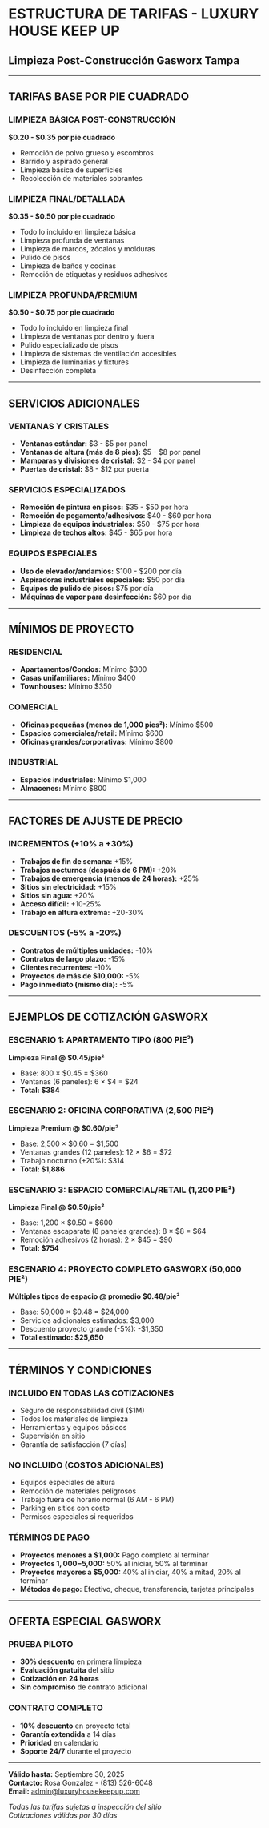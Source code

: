 # ESTRUCTURA DE TARIFAS - LUXURY HOUSE KEEP UP
## Limpieza Post-Construcción Gasworx Tampa

---

## TARIFAS BASE POR PIE CUADRADO

### LIMPIEZA BÁSICA POST-CONSTRUCCIÓN
**$0.20 - $0.35 por pie cuadrado**
- Remoción de polvo grueso y escombros
- Barrido y aspirado general
- Limpieza básica de superficies
- Recolección de materiales sobrantes

### LIMPIEZA FINAL/DETALLADA
**$0.35 - $0.50 por pie cuadrado**
- Todo lo incluido en limpieza básica
- Limpieza profunda de ventanas
- Limpieza de marcos, zócalos y molduras
- Pulido de pisos
- Limpieza de baños y cocinas
- Remoción de etiquetas y residuos adhesivos

### LIMPIEZA PROFUNDA/PREMIUM
**$0.50 - $0.75 por pie cuadrado**
- Todo lo incluido en limpieza final
- Limpieza de ventanas por dentro y fuera
- Pulido especializado de pisos
- Limpieza de sistemas de ventilación accesibles
- Limpieza de luminarias y fixtures
- Desinfección completa

---

## SERVICIOS ADICIONALES

### VENTANAS Y CRISTALES
- **Ventanas estándar:** $3 - $5 por panel
- **Ventanas de altura (más de 8 pies):** $5 - $8 por panel
- **Mamparas y divisiones de cristal:** $2 - $4 por panel
- **Puertas de cristal:** $8 - $12 por puerta

### SERVICIOS ESPECIALIZADOS
- **Remoción de pintura en pisos:** $35 - $50 por hora
- **Remoción de pegamento/adhesivos:** $40 - $60 por hora
- **Limpieza de equipos industriales:** $50 - $75 por hora
- **Limpieza de techos altos:** $45 - $65 por hora

### EQUIPOS ESPECIALES
- **Uso de elevador/andamios:** $100 - $200 por día
- **Aspiradoras industriales especiales:** $50 por día
- **Equipos de pulido de pisos:** $75 por día
- **Máquinas de vapor para desinfección:** $60 por día

---

## MÍNIMOS DE PROYECTO

### RESIDENCIAL
- **Apartamentos/Condos:** Mínimo $300
- **Casas unifamiliares:** Mínimo $400
- **Townhouses:** Mínimo $350

### COMERCIAL
- **Oficinas pequeñas (menos de 1,000 pies²):** Mínimo $500
- **Espacios comerciales/retail:** Mínimo $600
- **Oficinas grandes/corporativas:** Mínimo $800

### INDUSTRIAL
- **Espacios industriales:** Mínimo $1,000
- **Almacenes:** Mínimo $800

---

## FACTORES DE AJUSTE DE PRECIO

### INCREMENTOS (+10% a +30%)
- **Trabajos de fin de semana:** +15%
- **Trabajos nocturnos (después de 6 PM):** +20%
- **Trabajos de emergencia (menos de 24 horas):** +25%
- **Sitios sin electricidad:** +15%
- **Sitios sin agua:** +20%
- **Acceso difícil:** +10-25%
- **Trabajo en altura extrema:** +20-30%

### DESCUENTOS (-5% a -20%)
- **Contratos de múltiples unidades:** -10%
- **Contratos de largo plazo:** -15%
- **Clientes recurrentes:** -10%
- **Proyectos de más de $10,000:** -5%
- **Pago inmediato (mismo día):** -5%

---

## EJEMPLOS DE COTIZACIÓN GASWORX

### ESCENARIO 1: APARTAMENTO TIPO (800 PIE²)
**Limpieza Final @ $0.45/pie²**
- Base: 800 × $0.45 = $360
- Ventanas (6 paneles): 6 × $4 = $24
- **Total: $384**

### ESCENARIO 2: OFICINA CORPORATIVA (2,500 PIE²)
**Limpieza Premium @ $0.60/pie²**
- Base: 2,500 × $0.60 = $1,500
- Ventanas grandes (12 paneles): 12 × $6 = $72
- Trabajo nocturno (+20%): $314
- **Total: $1,886**

### ESCENARIO 3: ESPACIO COMERCIAL/RETAIL (1,200 PIE²)
**Limpieza Final @ $0.50/pie²**
- Base: 1,200 × $0.50 = $600
- Ventanas escaparate (8 paneles grandes): 8 × $8 = $64
- Remoción adhesivos (2 horas): 2 × $45 = $90
- **Total: $754**

### ESCENARIO 4: PROYECTO COMPLETO GASWORX (50,000 PIE²)
**Múltiples tipos de espacio @ promedio $0.48/pie²**
- Base: 50,000 × $0.48 = $24,000
- Servicios adicionales estimados: $3,000
- Descuento proyecto grande (-5%): -$1,350
- **Total estimado: $25,650**

---

## TÉRMINOS Y CONDICIONES

### INCLUIDO EN TODAS LAS COTIZACIONES
- Seguro de responsabilidad civil ($1M)
- Todos los materiales de limpieza
- Herramientas y equipos básicos
- Supervisión en sitio
- Garantía de satisfacción (7 días)

### NO INCLUIDO (COSTOS ADICIONALES)
- Equipos especiales de altura
- Remoción de materiales peligrosos
- Trabajo fuera de horario normal (6 AM - 6 PM)
- Parking en sitios con costo
- Permisos especiales si requeridos

### TÉRMINOS DE PAGO
- **Proyectos menores a $1,000:** Pago completo al terminar
- **Proyectos $1,000-$5,000:** 50% al iniciar, 50% al terminar
- **Proyectos mayores a $5,000:** 40% al iniciar, 40% a mitad, 20% al terminar
- **Métodos de pago:** Efectivo, cheque, transferencia, tarjetas principales

---

## OFERTA ESPECIAL GASWORX

### PRUEBA PILOTO
- **30% descuento** en primera limpieza
- **Evaluación gratuita** del sitio
- **Cotización en 24 horas**
- **Sin compromiso** de contrato adicional

### CONTRATO COMPLETO
- **10% descuento** en proyecto total
- **Garantía extendida** a 14 días
- **Prioridad** en calendario
- **Soporte 24/7** durante el proyecto

---

**Válido hasta:** Septiembre 30, 2025  
**Contacto:** Rosa González - (813) 526-6048  
**Email:** admin@luxuryhousekeepup.com

*Todas las tarifas sujetas a inspección del sitio*  
*Cotizaciones válidas por 30 días*